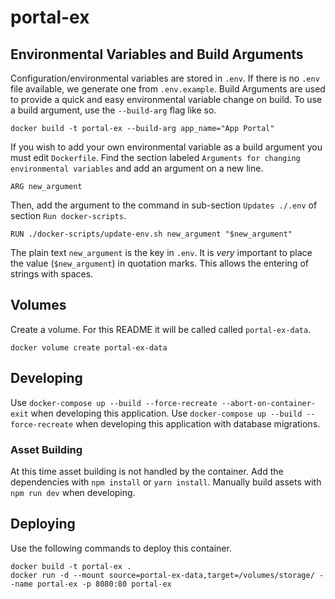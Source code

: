 # portal-ex

## Environmental Variables and Build Arguments
Configuration/environmental variables are stored in `.env`.
If there is no `.env` file available, we generate one from `.env.example`.
Build Arguments are used to provide a quick and easy environmental variable
change on build. To use a build argument, use the `--build-arg` flag like so.
```
docker build -t portal-ex --build-arg app_name="App Portal"
```
If you wish to add your own environmental variable as a build argument you must edit `Dockerfile`. Find the section labeled `Arguments for changing environmental variables` and add an argument on a new line.
```
ARG new_argument
```
Then, add the argument to the command in sub-section `Updates ./.env` of section `Run docker-scripts`.
```
RUN ./docker-scripts/update-env.sh new_argument "$new_argument"
```
The plain text `new_argument` is the key in `.env`. It is *very* important to place the value (`$new_argument`) in quotation marks. This allows the entering of strings with spaces.

## Volumes
Create a volume. For this README it will be called called `portal-ex-data`.
```
docker volume create portal-ex-data
```

## Developing
Use `docker-compose up --build --force-recreate --abort-on-container-exit` when developing this application.
Use `docker-compose up --build --force-recreate` when developing this application with database migrations.
### Asset Building
At this time asset building is not handled by the container.
Add the dependencies with `npm install` or `yarn install`.
Manually build assets with `npm run dev` when developing.


## Deploying
Use the following commands to deploy this container.
```
docker build -t portal-ex .
docker run -d --mount source=portal-ex-data,target=/volumes/storage/ --name portal-ex -p 8080:80 portal-ex
```
